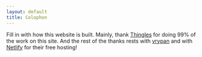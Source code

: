 ```yaml
---
layout: default
title: Colophon
---
```


Fill in with how this website is built.
Mainly, thank [Thingles](https://links.thingelstad.com/) for doing 99% of the work on this site.
And the rest of the thanks rests with [vrypan](https://github.com/vrypan/jekyll-post-via-web) and with [Netlify](https://www.netlify.com/) for their free hosting!